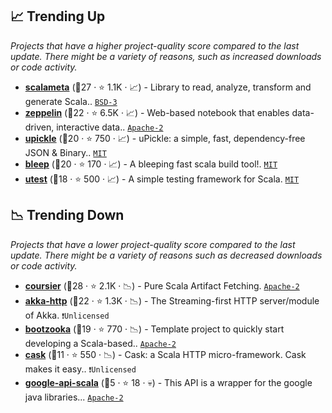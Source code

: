 ## 📈 Trending Up

_Projects that have a higher project-quality score compared to the last update. There might be a variety of reasons, such as increased downloads or code activity._

- <b><a href="https://github.com/scalameta/scalameta">scalameta</a></b> (🥇27 ·  ⭐ 1.1K · 📈) - Library to read, analyze, transform and generate Scala.. <code><a href="http://bit.ly/3aKzpTv">BSD-3</a></code> <code><img src="https://www.scala-js.org/assets/img/scala-js-logo.svg" style="display:inline;" width="13" height="13"></code>
- <b><a href="https://github.com/apache/zeppelin">zeppelin</a></b> (🥈22 ·  ⭐ 6.5K · 📈) - Web-based notebook that enables data-driven, interactive data.. <code><a href="http://bit.ly/3nYMfla">Apache-2</a></code>
- <b><a href="https://github.com/com-lihaoyi/upickle">upickle</a></b> (🥇20 ·  ⭐ 750 · 📈) - uPickle: a simple, fast, dependency-free JSON & Binary.. <code><a href="http://bit.ly/34MBwT8">MIT</a></code> <code><img src="https://scalac.io/wp-content/uploads/2021/02/image-125-1.svg" style="display:inline;" width="13" height="13"></code> <code><img src="https://www.scala-js.org/assets/img/scala-js-logo.svg" style="display:inline;" width="13" height="13"></code>
- <b><a href="https://github.com/oyvindberg/bleep">bleep</a></b> (🥉20 ·  ⭐ 170 · 📈) - A bleeping fast scala build tool!. <code><a href="http://bit.ly/34MBwT8">MIT</a></code> <code><img src="https://scalac.io/wp-content/uploads/2021/02/image-125-1.svg" style="display:inline;" width="13" height="13"></code>
- <b><a href="https://github.com/com-lihaoyi/utest">utest</a></b> (🥉18 ·  ⭐ 500 · 📈) - A simple testing framework for Scala. <code><a href="http://bit.ly/34MBwT8">MIT</a></code> <code><img src="https://scalac.io/wp-content/uploads/2021/02/image-125-1.svg" style="display:inline;" width="13" height="13"></code> <code><img src="https://www.scala-js.org/assets/img/scala-js-logo.svg" style="display:inline;" width="13" height="13"></code>

## 📉 Trending Down

_Projects that have a lower project-quality score compared to the last update. There might be a variety of reasons such as decreased downloads or code activity._

- <b><a href="https://github.com/coursier/coursier">coursier</a></b> (🥇28 ·  ⭐ 2.1K · 📉) - Pure Scala Artifact Fetching. <code><a href="http://bit.ly/3nYMfla">Apache-2</a></code> <code><img src="https://www.scala-js.org/assets/img/scala-js-logo.svg" style="display:inline;" width="13" height="13"></code>
- <b><a href="https://github.com/akka/akka-http">akka-http</a></b> (🥈22 ·  ⭐ 1.3K · 📉) - The Streaming-first HTTP server/module of Akka. <code>❗Unlicensed</code> <code><img src="https://scalac.io/wp-content/uploads/2021/02/image-125-1.svg" style="display:inline;" width="13" height="13"></code>
- <b><a href="https://github.com/softwaremill/bootzooka">bootzooka</a></b> (🥇19 ·  ⭐ 770 · 📉) - Template project to quickly start developing a Scala-based.. <code><a href="http://bit.ly/3nYMfla">Apache-2</a></code>
- <b><a href="https://github.com/com-lihaoyi/cask">cask</a></b> (🥉11 ·  ⭐ 550 · 📉) - Cask: a Scala HTTP micro-framework. Cask makes it easy.. <code>❗Unlicensed</code> <code><img src="https://scalac.io/wp-content/uploads/2021/02/image-125-1.svg" style="display:inline;" width="13" height="13"></code> <code><img src="https://www.scala-js.org/assets/img/scala-js-logo.svg" style="display:inline;" width="13" height="13"></code>
- <b><a href="https://github.com/eckerdcollege/google-api-scala">google-api-scala</a></b> (🥉5 ·  ⭐ 18 · 💀) - This API is a wrapper for the google java libraries... <code><a href="http://bit.ly/3nYMfla">Apache-2</a></code>

